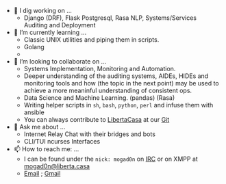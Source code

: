 



- 🔭 I dig working on ...
  -  Django (DRF), Flask Postgresql, Rasa NLP, Systems/Services Auditing and Deployment 
- 🌱 I’m currently learning ...
  - Classic UNIX utilities and piping them in scripts.
  - Golang
  -   
- 👯 I’m looking to collaborate on ...
  - Systems Implementation, Monitoring and Automation.
  - Deeper understanding of the auditing systems, AIDEs, HIDEs and monitoring tools and how (the topic in the next point) may be used to achieve a more meaninful understanding of consistent ops.
  - Data Science and Machine Learning. (pandas) (Rasa) 
  - Writing helper scripts in `sh`, `bash`, `python`, `perl` and infuse them with ansible 
  - You can always contribute to [LibertaCasa](https://liberta.casa/) at our [Git](https://git.com.de/)   
- 💬 Ask me about ...
  - Internet Relay Chat with their bridges and bots
  - CLI/TUI ncurses Interfaces 
- 📫 How to reach me: ...
  - I can be found under the `nick: mogad0n` on [IRC](https://liberta.casa/kiwi) or on XMPP at mogad0n@liberta.casa
  - [Email](mailto:pratyush.desai@liberta.casa) ; [Gmail](mailto:pratyushndesai@gmail.com)
